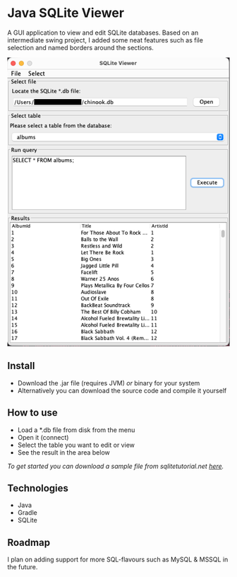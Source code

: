 # Java SQLite Viewer
A GUI application to view and edit SQLite databases. Based on an intermediate swing project,
I added some neat features such as file selection and named borders around the sections.

![Screenshot of the text editor](./app/res/screenshot-viewer.png)

## Install
- Download the .jar file (requires JVM) _or_ binary for your system
- Alternatively you can download the source code and compile it yourself

## How to use
- Load a *.db file from disk from the menu
- Open it (connect)
- Select the table you want to edit or view
- See the result in the area below

_To get started you can download a sample file from sqlitetutorial.net [here](https://www.sqlitetutorial.net/sqlite-sample-database/)._

## Technologies
- Java
- Gradle
- SQLite

## Roadmap
I plan on adding support for more SQL-flavours such as MySQL & MSSQL in the future.
